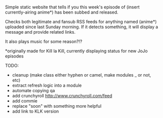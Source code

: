 Simple static website that tells if you this week's episode of (insert currently-airing anime*) has been subbed and released.

Checks both legitimate and fansub RSS feeds for anything named (anime*) uploaded since last Sunday morning. If it detects something, it will display a message and provide related links.

It also plays music for some reason?!?

*originally made for Kill la Kill, currently displaying status for new JoJo episodes



TODO:

- cleanup (make class either hyphen or camel, make modules _ or not, etc)
- extract refresh logic into a module
- automate copying qa
- add crunchyroll http://www.crunchyroll.com/feed
- add commie
- replace "soon" with something more helpful
- add link to KLK version
